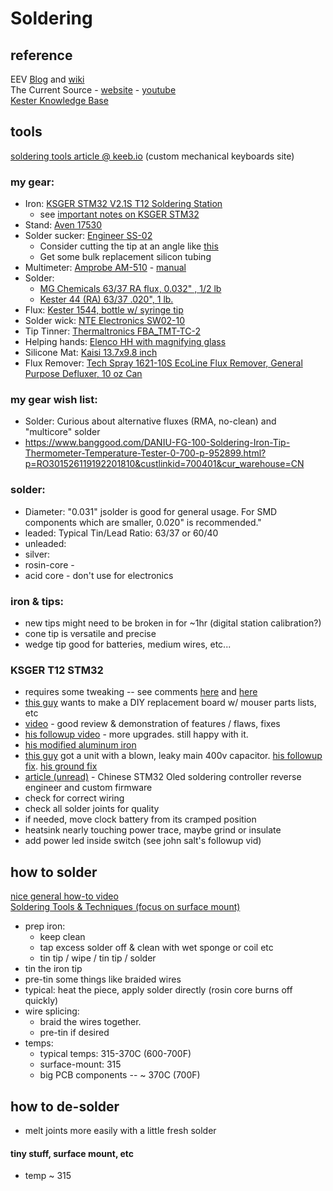 # Soldering

## reference
EEV [Blog](https://www.eevblog.com/) and [wiki](https://www.eevblog.com/wiki/index.php?title=Main_Page) \
The Current Source - [website](https://www.thecurrentsource.com/) - [youtube](https://www.youtube.com/channel/UCw0U6DtO0PHb3l37eKEAdSg) \
[Kester Knowledge Base](https://www.kester.com/knowledge-base/knowledge-base)

## tools
[soldering tools article @ keeb.io](https://docs.keeb.io/soldering-tools/) (custom mechanical keyboards site)

### my gear:
  - Iron: [KSGER STM32 V2.1S T12 Soldering Station](https://www.amazon.com/dp/B07PMZGPQQ)
    - see [important notes on KSGER STM32](#KSGER-T12-STM32)
  - Stand: [Aven 17530](https://www.amazon.com/dp/B00LQG47V0)
  - Solder sucker: [Engineer SS-02](https://www.amazon.com/dp/B002MJMXD4)
    - Consider cutting the tip at an angle like [this](https://s3.amazonaws.com/docs.keeb.io/assets/images/misc/desoldering-pump-cut.jpg)
    - Get some bulk replacement silicon tubing
  - Multimeter: [Amprobe AM-510](https://www.amazon.com/gp/product/B007FZFTZO/) - [manual](https://d2z7x98lxvbza7.cloudfront.net/resources/AM-510_Commercial-Residential-Multimeter_Manual.pdf?_ga=2.104363273.849264497.1567389016-1245258330.1566524400)
  - Solder:
    - [MG Chemicals 63/37 RA flux, 0.032" , 1/2 lb](https://www.amazon.com/dp/B005T8MWQI)
    - [Kester 44 (RA) 63/37 .020", 1 lb.](https://www.amazon.com/dp/B00068IJWC)
  - Flux: [Kester 1544, bottle w/ syringe tip](https://www.amazon.com/dp/B07K4F6SDM)
  - Solder wick: [NTE Electronics SW02-10](https://www.amazon.com/dp/B0195UVWJ8)
  - Tip Tinner: [Thermaltronics FBA_TMT-TC-2](https://www.amazon.com/dp/B00NS4J6BY)
  - Helping hands: [Elenco HH with magnifying glass](https://www.amazon.com/dp/B0002LLWYK)
  - Silicone Mat: [Kaisi 13.7x9.8 inch](https://www.amazon.com/dp/B07DGVJ17H/)
  - Flux Remover: [Tech Spray 1621-10S EcoLine Flux Remover, General Purpose Defluxer, 10 oz Can](https://www.amazon.com/dp/B0002BBWQ8)
### my gear wish list:
  - Solder: Curious about alternative fluxes (RMA, no-clean) and "multicore" solder
  - https://www.banggood.com/DANIU-FG-100-Soldering-Iron-Tip-Thermometer-Temperature-Tester-0-700-p-952899.html?p=RO301526119192201810&custlinkid=700401&cur_warehouse=CN
  
### solder:
  - Diameter: "0.031" jsolder is good for general usage. For SMD components which are smaller, 0.020" is recommended."
  - leaded: Typical Tin/Lead Ratio: 63/37 or 60/40
  - unleaded:
  - silver:
  - rosin-core - 
  - acid core - don't use for electronics
### iron & tips:
  - new tips might need to be broken in for ~1hr (digital station calibration?)
  - cone tip is versatile and precise
  - wedge tip good for batteries, medium wires, etc...

### KSGER T12 STM32
  - requires some tweaking -- see comments [here](https://www.amazon.com/dp/B07PQ1GJZ5) and [here](https://www.amazon.com/dp/B07PMZGPQQ)
  - [this guy](https://www.eevblog.com/forum/reviews/ksger-t12-stm32-v3-1s-soldering-station/msg3081300/#msg3081300) wants to make a DIY replacement board w/ mouser parts lists, etc
  - [video](https://www.youtube.com/watch?v=eKQC9G5SYII) - good review & demonstration of features / flaws, fixes
  - [his followup video](https://www.youtube.com/watch?v=Dy9WUtvdBUk) - more upgrades. still happy with it.
  - [his modified aluminum iron](https://www.youtube.com/watch?v=TbEmq8sXOXA)
  - [this guy](https://www.youtube.com/watch?v=cowgbwU3b5c) got a unit with a blown, leaky main 400v capacitor. [his followup fix](https://www.youtube.com/watch?v=cowgbwU3b5c).  [his ground fix](https://www.youtube.com/watch?v=-6IZ_sBgw8I)
  - [article (unread)](https://www.ptdreamer.com/chinese-stm32-oled-soldering-controller-reverse-engineer-custom-firmware/) - Chinese STM32 Oled soldering controller reverse engineer and custom firmware
  - check for correct wiring
  - check all solder joints for quality
  - if needed, move clock battery from its cramped position
  - heatsink nearly touching power trace, maybe grind or insulate
  - add power led inside switch (see john salt's followup vid)
## how to solder

[nice general how-to video](https://www.youtube.com/watch?v=M2Jf8cebwCs) \
[Soldering Tools & Techniques (focus on surface mount)](https://www.youtube.com/watch?v=PbQMw8VfHLQ)

  - prep iron:
    - keep clean
    - tap excess solder off & clean with wet sponge or coil etc
    - tin tip / wipe / tin tip / solder
  - tin the iron tip
  - pre-tin some things like braided wires
  - typical: heat the piece, apply solder directly (rosin core burns off quickly)
  - wire splicing: 
    - braid the wires together.  
    - pre-tin if desired 
  - temps:
    - typical temps: 315-370C (600-700F)
    - surface-mount: 315
    - big PCB components -- ~ 370C (700F)

## how to de-solder
  - melt joints more easily with a little fresh solder 
#### tiny stuff, surface mount, etc
  - temp ~ 315